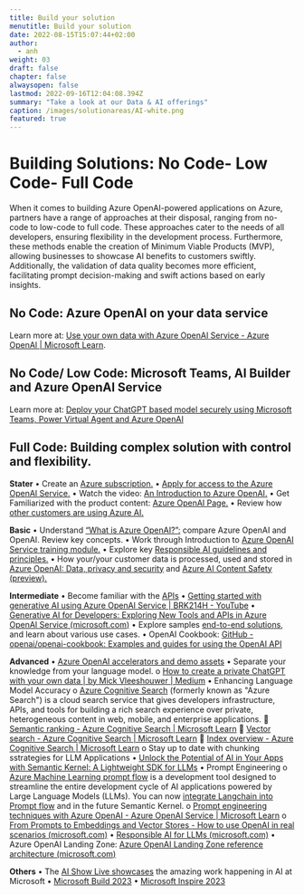 ```yaml
---
title: Build your solution
menutitle: Build your solution
date: 2022-08-15T15:07:44+02:00
author: 
  - anh
weight: 03
draft: false
chapter: false
alwaysopen: false
lastmod: 2022-09-16T12:04:08.394Z
summary: "Take a look at our Data & AI offerings"
caption: /images/solutionareas/AI-white.png
featured: true
---
```



# Building Solutions: No Code- Low Code- Full Code 

When it comes to building Azure OpenAI-powered applications on Azure, partners have a range of approaches at their disposal, ranging from no-code to low-code to full code. These approaches cater to the needs of all developers, ensuring flexibility in the development process. Furthermore, these methods enable the creation of Minimum Viable Products (MVP), allowing businesses to showcase AI benefits to customers swiftly. Additionally, the validation of data quality becomes more efficient, facilitating prompt decision-making and swift actions based on early insights.  

## No Code: Azure OpenAI on your data service
Learn more at: [Use your own data with Azure OpenAI Service - Azure OpenAI | Microsoft Learn](https://learn.microsoft.com/en-us/azure/ai-services/openai/use-your-data-quickstart?tabs=command-line&pivots=programming-language-studio).

## No Code/ Low Code: Microsoft Teams, AI Builder and Azure OpenAI Service
Learn more at: [Deploy your ChatGPT based model securely using Microsoft Teams, Power Virtual Agent and Azure OpenAI](https://devblogs.microsoft.com/microsoft365dev/deploy-your-chatgpt-based-model-securely-using-microsoft-teams-power-virtual-agent-and-azure-openai/)

## Full Code: Building complex solution with control and flexibility. 

**Stater**
•	Create an [Azure subscription.](https://azure.microsoft.com/en-us/free/ai-services)
•	[Apply for access to the Azure OpenAI Service.](https://customervoice.microsoft.com/Pages/ResponsePage.aspx?id=v4j5cvGGr0GRqy180BHbR7en2Ais5pxKtso_Pz4b1_xUOFA5Qk1UWDRBMjg0WFhPMkIzTzhKQ1dWNyQlQCN0PWcu)
•	Watch the video: [An Introduction to Azure OpenAI.](https://www.youtube.com/watch?v=HTw4cJy3XNk)
•	Get Familiarized with the product content: [Azure OpenAI Page.](https://azure.microsoft.com/en-us/products/ai-services/openai-service)
•	Review how [other customers are using Azure AI.](https://www.microsoft.com/en-us/ai/azure-customer-stories-ai)

**Basic**
•	Understand [“What is Azure OpenAI?”:](https://learn.microsoft.com/en-us/azure/ai-services/openai/overview) compare Azure OpenAI and OpenAI. Review key concepts.
•	Work through Introduction to [Azure OpenAI Service training module.](https://learn.microsoft.com/en-us/training/modules/explore-azure-openai/)
•	Explore key [Responsible AI guidelines and principles.](https://learn.microsoft.com/en-us/legal/cognitive-services/openai/transparency-note?context=%2Fazure%2Fcognitive-services%2Fopenai%2Fcontext%2Fcontext&tabs=text)
•	How your/your customer data is processed, used and stored in [Azure OpenAI: Data, privacy and security](https://learn.microsoft.com/en-us/legal/cognitive-services/openai/data-privacy?context=%2Fazure%2Fcognitive-services%2Fopenai%2Fcontext%2Fcontext) and [Azure AI Content Safety (preview).](https://azure.microsoft.com/en-us/products/ai-services/ai-content-safety)

**Intermediate**
•	Become familiar with the [APIs](https://learn.microsoft.com/en-us/rest/api/cognitiveservices/)
•	[Getting started with generative AI using Azure OpenAI Service | BRK214H - YouTube](https://www.youtube.com/watch?v=o5uhn4GSpQU&t=263s)
•	[Generative AI for Developers: Exploring New Tools and APIs in Azure OpenAI Service (microsoft.com)](https://techcommunity.microsoft.com/t5/azure-ai-services-blog/generative-ai-for-developers-exploring-new-tools-and-apis-in/ba-p/3817003)
•	Explore samples [end-to-end solutions](https://github.com/Azure/azure-openai-samples), and learn about various use cases. 
•	OpenAI Cookbook: [GitHub - openai/openai-cookbook: Examples and guides for using the OpenAI API](https://github.com/openai/openai-cookbook/tree/main)

**Advanced**
•	[Azure OpenAI accelerators and demo assets](https://github.com/Azure/ai-solution-accelerators-list/blob/main/OpenAIDemos/README.md)
•	Separate your knowledge from your language model. 
o	[How to create a private ChatGPT with your own data | by Mick Vleeshouwer | Medium](https://medium.com/@imicknl/how-to-create-a-private-chatgpt-with-your-own-data-15754e6378a1)
•	Enhancing Language Model Accuracy
o	[Azure Cognitive Search](https://learn.microsoft.com/en-us/azure/search/search-what-is-azure-search) (formerly known as "Azure Search") is a cloud search service that gives developers infrastructure, APIs, and tools for building a rich search experience over private, heterogeneous content in web, mobile, and enterprise applications.
	[Semantic ranking - Azure Cognitive Search | Microsoft Learn](https://learn.microsoft.com/en-us/azure/search/semantic-ranking)
	[Vector search - Azure Cognitive Search | Microsoft Learn](https://learn.microsoft.com/en-us/azure/search/vector-search-overview)
	[Index overview - Azure Cognitive Search | Microsoft Learn](https://learn.microsoft.com/en-us/azure/search/search-what-is-an-index)
o	Stay up to date with chunking sstrategies for LLM Applications
•	[Unlock the Potential of AI in Your Apps with Semantic Kernel: A Lightweight SDK for LLMs](https://techcommunity.microsoft.com/t5/educator-developer-blog/unlock-the-potential-of-ai-in-your-apps-with-semantic-kernel-a/ba-p/3773847)
•	Prompt Engineering
o	[Azure Machine Learning prompt flow](https://learn.microsoft.com/en-us/azure/machine-learning/prompt-flow/overview-what-is-prompt-flow?view=azureml-api-2) is a development tool designed to streamline the entire development cycle of AI applications powered by Large Language Models (LLMs). You can now [integrate Langchain into Prompt flow](https://learn.microsoft.com/en-us/azure/machine-learning/prompt-flow/how-to-integrate-with-langchain?view=azureml-api-2) and in the future Semantic Kernel. 
o	[Prompt engineering techniques with Azure OpenAI - Azure OpenAI Service | Microsoft Learn](https://learn.microsoft.com/en-us/azure/ai-services/openai/concepts/advanced-prompt-engineering?pivots=programming-language-chat-completions)
o	[From Prompts to Embeddings and Vector Stores - How to use OpenAI in real scenarios (microsoft.com)](https://techcommunity.microsoft.com/t5/startups-at-microsoft/from-prompts-to-embeddings-and-vector-stores-how-to-use-openai/ba-p/3887755)
•	[Responsible AI for LLMs (microsoft.com)](https://techcommunity.microsoft.com/t5/ai-machine-learning-blog/deploy-large-language-models-responsibly-with-azure-ai/ba-p/3876792)
•	Azure OpenAI Landing Zone: [Azure OpenAI Landing Zone reference architecture (microsoft.com)](https://techcommunity.microsoft.com/t5/azure-architecture-blog/azure-openai-landing-zone-reference-architecture/ba-p/3882102)

**Others**
•	The [AI Show Live showcases](https://learn.microsoft.com/en-us/shows/ai-show/) the amazing work happening in AI at Microsoft
•	[Microsoft Build 2023](https://news.microsoft.com/build-2023/)
•	[Microsoft Inspire 2023](https://inspire.microsoft.com/en-US/sessions?filter=topic%2FlogicalValue%3ESolution+Area&filter=solutionPlays%2FlogicalValue%3EAzure+-+Data+and+AI)



